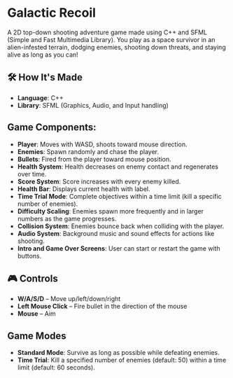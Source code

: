 # Galactic Recoil

A 2D top-down shooting adventure game made using C++ and SFML (Simple and Fast Multimedia Library). You play as a space survivor in an alien-infested terrain, dodging enemies, shooting down threats, and staying alive as long as you can!

## 🛠 How It's Made
- **Language**: C++
- **Library**: SFML (Graphics, Audio, and Input handling)

## Game Components:
- **Player**: Moves with WASD, shoots toward mouse direction.
- **Enemies**: Spawn randomly and chase the player.
- **Bullets**: Fired from the player toward mouse position.
- **Health System**: Health decreases on enemy contact and regenerates over time.
- **Score System**: Score increases with every enemy killed.
- **Health Bar**: Displays current health with label.
- **Time Trial Mode**: Complete objectives within a time limit (kill a specific number of enemies).
- **Difficulty Scaling**: Enemies spawn more frequently and in larger numbers as the game progresses.
- **Collision System**: Enemies bounce back when colliding with the player.
- **Audio System**: Background music and sound effects for actions like shooting.
- **Intro and Game Over Screens**: User can start or restart the game with buttons.

## 🎮 Controls
- **W/A/S/D** – Move up/left/down/right
- **Left Mouse Click** – Fire bullet in the direction of the mouse
- **Mouse** – Aim

## Game Modes
- **Standard Mode**: Survive as long as possible while defeating enemies.
- **Time Trial**: Kill a specified number of enemies (default: 50) within a time limit (default: 60 seconds).
